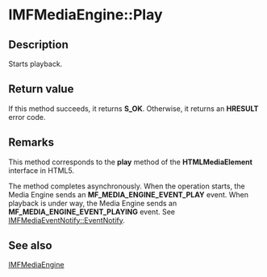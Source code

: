 # IMFMediaEngine::Play

## Description

Starts playback.

## Return value

If this method succeeds, it returns **S_OK**. Otherwise, it returns an **HRESULT** error code.

## Remarks

This method corresponds to the **play** method of the **HTMLMediaElement** interface in HTML5.

The method completes asynchronously. When the operation starts, the Media Engine sends an **MF_MEDIA_ENGINE_EVENT_PLAY** event. When playback is under way, the Media Engine sends an **MF_MEDIA_ENGINE_EVENT_PLAYING** event. See [IMFMediaEventNotify::EventNotify](https://learn.microsoft.com/windows/desktop/api/mfmediaengine/nf-mfmediaengine-imfmediaenginenotify-eventnotify).

## See also

[IMFMediaEngine](https://learn.microsoft.com/windows/desktop/api/mfmediaengine/nn-mfmediaengine-imfmediaengine)